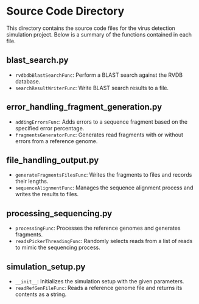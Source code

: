 # Source Code Directory

This directory contains the source code files for the virus detection simulation project. Below is a summary of the functions contained in each file.

## blast_search.py

- `rvdbdbBlastSearchFunc`: Perform a BLAST search against the RVDB database.
- `searchResultWriterFunc`: Write BLAST search results to a file.

## error_handling_fragment_generation.py

- `addingErrorsFunc`: Adds errors to a sequence fragment based on the specified error percentage.
- `fragmentsGeneratorFunc`: Generates read fragments with or without errors from a reference genome.

## file_handling_output.py

- `generateFragmentsFilesFunc`: Writes the fragments to files and records their lengths.
- `sequenceAlignmentFunc`: Manages the sequence alignment process and writes the results to files.

## processing_sequencing.py

- `processingFunc`: Processes the reference genomes and generates fragments.
- `readsPickerThreadingFunc`: Randomly selects reads from a list of reads to mimic the sequencing process.

## simulation_setup.py

- `__init__`: Initializes the simulation setup with the given parameters.
- `readRefGenFileFunc`: Reads a reference genome file and returns its contents as a string.
